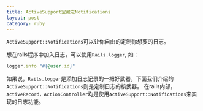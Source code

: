 ```yaml
---
title: ActiveSupport宝藏之Notifications
layout: post
category: ruby
---
```


`ActiveSupport::Notifications`可以让你自由的定制你想要的日志。

想在rails程序中加入日志，可以使用`Rails.logger`, 如：

```ruby
logger.info "#{@user.id}"
```

如果说，`Rails.logger`是添加日志记录的一把好武器，下面我们介绍的`ActiveSupport::Notifications`则是定制日志的核武器。
在rails内部，`ActiveRecord，ActionController`均是使用`ActiveSupport::Notifications`来实现的日志功能。
